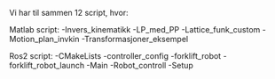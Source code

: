 Vi har til sammen 12 script, hvor:

Matlab script:
-Invers_kinematikk
-LP_med_PP
-Lattice_funk_custom
-Motion_plan_invkin
-Transformasjoner_eksempel


Ros2 script:
-CMakeLists
-controller_config
-forklift_robot
-forklift_robot_launch
-Main
-Robot_controll
-Setup
